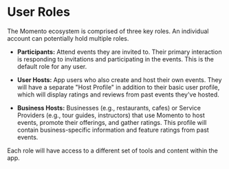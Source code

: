 # User Roles

The Momento ecosystem is comprised of three key roles. An individual account can potentially hold multiple roles.

- **Participants:** Attend events they are invited to. Their primary interaction is responding to invitations and participating in the events. This is the default role for any user.

- **User Hosts:** App users who also create and host their own events. They will have a separate "Host Profile" in addition to their basic user profile, which will display ratings and reviews from past events they've hosted.

- **Business Hosts:** Businesses (e.g., restaurants, cafes) or Service Providers (e.g., tour guides, instructors) that use Momento to host events, promote their offerings, and gather ratings. This profile will contain business-specific information and feature ratings from past events.

Each role will have access to a different set of tools and content within the app.
